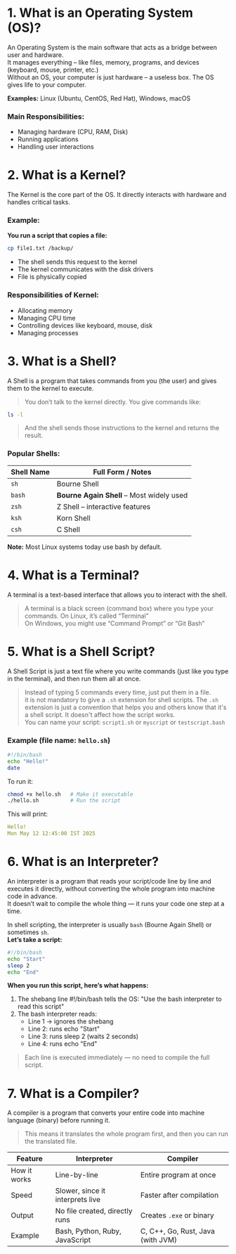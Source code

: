 # 1. What is an Operating System (OS)?
An Operating System is the main software that acts as a bridge between user and hardware.  
It manages everything – like files, memory, programs, and devices (keyboard, mouse, printer, etc.)  
Without an OS, your computer is just hardware – a useless box. The OS gives life to your computer.  

**Examples:** Linux (Ubuntu, CentOS, Red Hat), Windows, macOS  

### Main Responsibilities:
- Managing hardware (CPU, RAM, Disk)
- Running applications
- Handling user interactions

# 2. What is a Kernel?
The Kernel is the core part of the OS. It directly interacts with hardware and handles critical tasks.
### Example:
**You run a script that copies a file:**  
```bash
cp file1.txt /backup/
```
- The shell sends this request to the kernel
- The kernel communicates with the disk drivers
- File is physically copied

### Responsibilities of Kernel:
- Allocating memory
- Managing CPU time
- Controlling devices like keyboard, mouse, disk
- Managing processes

# 3. What is a Shell?
A Shell is a program that takes commands from you (the user) and gives them to the kernel to execute.
> You don’t talk to the kernel directly. You give commands like:
```bash
ls -l
```
> And the shell sends those instructions to the kernel and returns the result.

### Popular Shells:
| Shell Name | Full Form / Notes                         |
| ---------- | ----------------------------------------- |
| `sh`       | Bourne Shell                              |
| `bash`     | **Bourne Again Shell** – Most widely used |
| `zsh`      | Z Shell – interactive features            |
| `ksh`      | Korn Shell                                |
| `csh`      | C Shell                                   |

**Note:** Most Linux systems today use bash by default.  

# 4. What is a Terminal?
A terminal is a text-based interface that allows you to interact with the shell.
> A terminal is a black screen (command box) where you type your commands.
> On Linux, it’s called “Terminal”  
> On Windows, you might use “Command Prompt” or “Git Bash”  


# 5. What is a Shell Script?
A Shell Script is just a text file where you write commands (just like you type in the terminal), and then run them all at once.
> Instead of typing 5 commands every time, just put them in a file.  
> it is not mandatory to give a `.sh` extension for shell scripts. The `.sh` extension is just a convention that helps you and others know that it's a shell script. It doesn't affect how the script works.  
> You can name your script: `script1.sh` or `myscript` or `testscript.bash`  

### Example (file name: `hello.sh`)
```bash
#!/bin/bash
echo "Hello!"
date
```
To run it:
```bash
chmod +x hello.sh   # Make it executable
./hello.sh          # Run the script
```
This will print:
```yaml
Hello!
Mon May 12 12:45:00 IST 2025
```
# 6. What is an Interpreter?
An interpreter is a program that reads your script/code line by line and executes it directly, without converting the whole program into machine code in advance.  
It doesn’t wait to compile the whole thing — it runs your code one step at a time.  

In shell scripting, the interpreter is usually `bash` (Bourne Again Shell) or sometimes `sh`.  
**Let’s take a script:**  
```bash
#!/bin/bash
echo "Start"
sleep 2
echo "End"
```
**When you run this script, here’s what happens:**

1) The shebang line #!/bin/bash tells the OS: "Use the bash interpreter to read this script"
2) The bash interpreter reads:
   - Line 1 → ignores the shebang
   - Line 2: runs echo "Start"
   - Line 3: runs sleep 2 (waits 2 seconds)
   - Line 4: runs echo "End"
> Each line is executed immediately — no need to compile the full script.

# 7. What is a Compiler?
A compiler is a program that converts your entire code into machine language (binary) before running it.
> This means it translates the whole program first, and then you can run the translated file.

| Feature      | Interpreter                      | Compiler                          |
| ------------ | -------------------------------- | --------------------------------- |
| How it works | Line-by-line                     | Entire program at once            |
| Speed        | Slower, since it interprets live | Faster after compilation          |
| Output       | No file created, directly runs   | Creates `.exe` or binary          |
| Example      | Bash, Python, Ruby, JavaScript   | C, C++, Go, Rust, Java (with JVM) |













